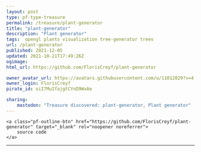 ```yaml
---
layout: post
type: pf-type-treasure
permalink: /treasure/plant-generator
title: "plant-generator"
description: "Plant generator"
tags:  opengl plants visualization tree-generator trees
url: /plant-generator
published: 2021-12-05
updated: 2021-10-21T17:49:26Z
ogimage: 
html_url: https://github.com/FlorisCreyf/plant-generator

owner_avatar_url: https://avatars.githubusercontent.com/u/11012029?v=4
owner_login: FlorisCreyf
pirate_id: oiI7MuIfajgtCYnD9WxAe

sharing:
    mastodon: "Treasure discovered: plant-generator, Plant generator"
---
```


<div class="text-center">
    
    <a class="pf-outline-btn" href="https://github.com/FlorisCreyf/plant-generator" target="_blank" rel="noopener noreferrer">
        source code
    </a>
    
    
</div>





<div class="pf-night-sky-spacer">
    <div id="pf-night-sky" data-stars="12" data-owner="FlorisCreyf" data-repo="plant-generator">
        <div id="pf-open-dialog" class="pf-meta-star pf-star-todo"></div>
        <dialog id="pf-star-dialog">
            Star this Repository to putt a smile on the Developers face.
            <div class="pf-row">
                <div class="pf-grow"></div>
                <div><a class="pf-unterlines" href="https://github.com/FlorisCreyf/plant-generator" target="_blank">VISIT REPOSITORY</a></div>
            </div>
        </dialog>
    </div>
</div>

<hr class="gf-seperator">
